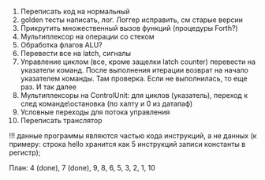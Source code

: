 1. Переписать код на нормальный
2. golden тесты написать, лог. Логгер исправить, см старые версии
3. Прикрутить множественный вызов функций (процедуры Forth?)
4. Мультиплексор на операции со стеком
5. Обработка флагов ALU?
6. Перевести все на latch, сигналы
7. Управление циклом (все, кроме защелки latch counter) перевести на указатели команд. После выполнения итерации возврат
   на начало указателем команды. Там проверка. Если не выполнилась, то еще раз. И так далее
8. Мультиплексоры на ControlUnit: для циклов (указатель), переход к след команде\остановка (по халту и 0 из датапаф)
9. Условные переходы для потока управления
10. Переписать транслятор

!!! данные программы являются частью кода инструкций, а не данных (к примеру: строка hello хранится как 5 инструкций
записи константы в регистр);

План: 4 (done), 7 (done), 9, 8, 6, 5, 3, 2, 1, 10